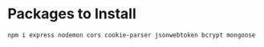 # Packages to Install

```
npm i express nodemon cors cookie-parser jsonwebtoken bcrypt mongoose

```
